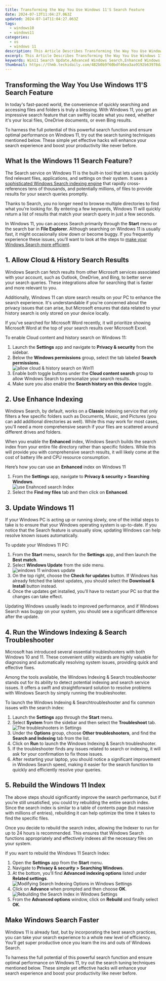 ```yaml
---
title: Transforming the Way You Use Windows 11'S Search Feature
date: 2024-07-13T11:04:27.063Z
updated: 2024-07-14T11:04:27.063Z
tags:
  - windows10
  - windows11
categories:
  - os
  - windows 11
description: This Article Describes Transforming the Way You Use Windows 11'S Search Feature
excerpt: This Article Describes Transforming the Way You Use Windows 11'S Search Feature
keywords: Win11 Search Update,Advanced Windows Search,Enhanced Windows Search,Streamlined Windows Search,Optimized Window Search,Intelligent Windows Search,Modern Windows Indexing
thumbnail: https://thmb.techidaily.com/482b0b9f60bdf46ea3aa9192b63978daf29cfbcce588ef757833463a9f6ee469.png
---
```


## Transforming the Way You Use Windows 11'S Search Feature

 In today's fast-paced world, the convenience of quickly searching and accessing files and folders is truly a blessing. With Windows 11, you get an impressive search feature that can swiftly locate what you need, whether it's your local files, OneDrive documents, or even Bing results.

 To harness the full potential of this powerful search function and ensure optimal performance on Windows 11, try out the search tuning techniques mentioned below. These simple yet effective hacks will enhance your search experience and boost your productivity like never before.

## What Is the Windows 11 Search Feature?

 The Search service on Windows 11 is the built-in tool that lets users quickly find relevant files, applications, and settings on their system. It uses a [sophisticated Windows Search indexing engine](https://www.makeuseof.com/windows-search-indexer-guide/) that rapidly cross-references tens of thousands, and potentially millions, of files to provide results for your search queries promptly.

 Thanks to Search, you no longer need to browse multiple directories to find what you’re looking for. By entering a few keywords, Windows 11 will quickly return a list of results that match your search query in just a few seconds.

 In Windows 11, you can access Search primarily through the **Start** menu or the search bar in **File Explorer**. Although searching on Windows 11 is usually fast, it might occasionally slow down or become buggy. If you frequently experience these issues, you’ll want to look at the steps to [make your Windows Search more efficient](https://www.makeuseof.com/windows-search-is-too-slow-tricks/).

## 1\. Allow Cloud & History Search Results

 Windows Search can fetch results from other Microsoft services associated with your account, such as Outlook, OneDrive, and Bing, to better serve your search queries. These integrations allow for searching that is faster and more relevant to you.

 Additionally, Windows 11 can store search results on your PC to enhance the search experience. It's understandable if you're concerned about the privacy issues that can arise, but Microsoft ensures that data related to your history search is only stored on your device locally.

 If you've searched for Microsoft Word recently, it will prioritize showing Microsoft Word at the top of your search results over Microsoft Excel.

 To enable Cloud content and history search on Windows 11:

1. Launch the **Settings** app and navigate to **Privacy & security** from the sidebar.
2. Below the **Windows permissions** group, select the tab labeled **Search permissions.**  
![allow cloud & history search on Win11](https://static1.makeuseofimages.com/wordpress/wp-content/uploads/2023/07/whatsapp-image-2023-07-25-at-22-39-54.jpeg)
3. Enable both toggle buttons under the **Cloud content search** group to allow Windows Search to personalize your search results.
4. Make sure you also enable the **Search history on this device** toggle.

## 2\. Use Enhance Indexing

 Windows Search, by default, works on a **Classic** indexing service that only filters a few specific folders such as Documents, Music, and Pictures (you can add additional directories as well). While this may work for most cases, you'll need a more comprehensive search if your files are scattered around different drives and folders.

 When you enable the **Enhanced** index, Windows Search builds the search index from your entire file directory rather than specific folders. While this will provide you with comprehensive search results, it will likely come at the cost of battery life and CPU resource consumption.

 Here’s how you can use an **Enhanced** index on Windows 11

1. From the **Settings** app, navigate to **Privacy & security > Searching Windows**.  
![use Enahnced search Index](https://static1.makeuseofimages.com/wordpress/wp-content/uploads/2023/07/whatsapp-image-2023-07-25-at-22-39-54-2.jpeg)
2. Select the **Find my files** tab and then click on **Enhanced**.

## 3\. Update Windows 11

 If your Windows PC is acting up or running slowly, one of the initial steps to take is to ensure that your Windows operating system is up-to-date. If you notice that the Search feature is unusually slow, updating Windows can help resolve known issues automatically.

 To update your Windows 11 PC:

1. From the **Start** menu, search for the **Settings** app, and then launch the **Best match**.
2. Select **Windows Update** from the side menu.  
![windows 11 windows update](https://static1.makeuseofimages.com/wordpress/wp-content/uploads/2023/06/windows-11-windows-update.jpg)
3. On the top right, choose the **Check for updates** button. If Windows has already fetched the latest updates, you should select the **Download & Install** button instead.
4. Once the updates get installed, you’ll have to restart your PC so that the changes can take effect.

 Updating Windows usually leads to improved performance, and if Windows Search was buggy on your system, you should see a significant difference after the update.

## 4\. Run the Windows Indexing & Search Troubleshooter

 Microsoft has introduced several essential troubleshooters with both Windows 10 and 11\. These convenient utility wizards are highly valuable for diagnosing and automatically resolving system issues, providing quick and effective fixes.

 Among the tools available, the Windows Indexing & Search troubleshooter stands out for its ability to detect potential indexing and search service issues. It offers a swift and straightforward solution to resolve problems with Windows Search by simply running the troubleshooter.

 To launch the Windows Indexing & Searchtroubleshooter and fix common issues with the search index:

1. Launch the **Settings** app through the **Start** menu.
2. Select **System** from the sidebar and then select the **Troubleshoot** tab.  
![The troubleshooters in Settings](https://static1.makeuseofimages.com/wordpress/wp-content/uploads/2023/03/other-troubleshooters-in-settings.jpg)
3. Under the **Options** group, choose **Other troubleshooters**, and find the **Search and Indexing** tab from the list.
4. Click on **Run** to launch the Windows Indexing & Search troubleshooter.
5. If the troubleshooter finds any issues related to search or indexing, it will ask for your confirmation to fix those issues.
6. After restarting your laptop, you should notice a significant improvement in Windows Search speed, making it easier for the search function to quickly and efficiently resolve your queries.

## 5\. Rebuild the Windows 11 Index

 The above steps should significantly improve the search performance, but if you’re still unsatisfied, you could try rebuilding the entire search index. Since the search index is similar to a table of contents page (but massive with millions of entries), rebuilding it can help optimize the time it takes to find the specific files.

 Once you decide to rebuild the search index, allowing the Indexer to run for up to 24 hours is recommended. This ensures that Windows Search functions appropriately and effectively indexes all the necessary files on your system.

 If you want to rebuild the Windows 11 Search Index:

1. Open the **Settings** app from the **Start** menu.
2. Navigate to **Privacy & security > Searching Windows**.
3. At the bottom, you’ll find **Advanced indexing options** listed under **Related settings**.  
![Modifying Search Indexing Options in Windows Settings](https://static1.makeuseofimages.com/wordpress/wp-content/uploads/2022/06/Image-8-Modifying-Search-Indexing-Options-in-Windows-Settings.jpg)
4. Click on **Advance** when prompted and then choose **OK**.  
![Rebuilding the Search Index in Windows Settings](https://static1.makeuseofimages.com/wordpress/wp-content/uploads/2022/06/Image-10-Rebuilding-the-Search-Index-in-Windows-Settings.jpg)
5. From the **Advanced options** window, click on **Rebuild** and finally select **OK**.

## Make Windows Search Faster

 Windows 11 is already fast, but by incorporating the best search practices, you can take your search experience to a whole new level of efficiency. You’ll get super productive once you learn the ins and outs of Windows Search.

 To harness the full potential of this powerful search function and ensure optimal performance on Windows 11, try out the search tuning techniques mentioned below. These simple yet effective hacks will enhance your search experience and boost your productivity like never before.



<ins class="adsbygoogle"
      style="display:block"
      data-ad-client="ca-pub-7571918770474297"
      data-ad-slot="8358498916"
      data-ad-format="auto"
      data-full-width-responsive="true"></ins>

